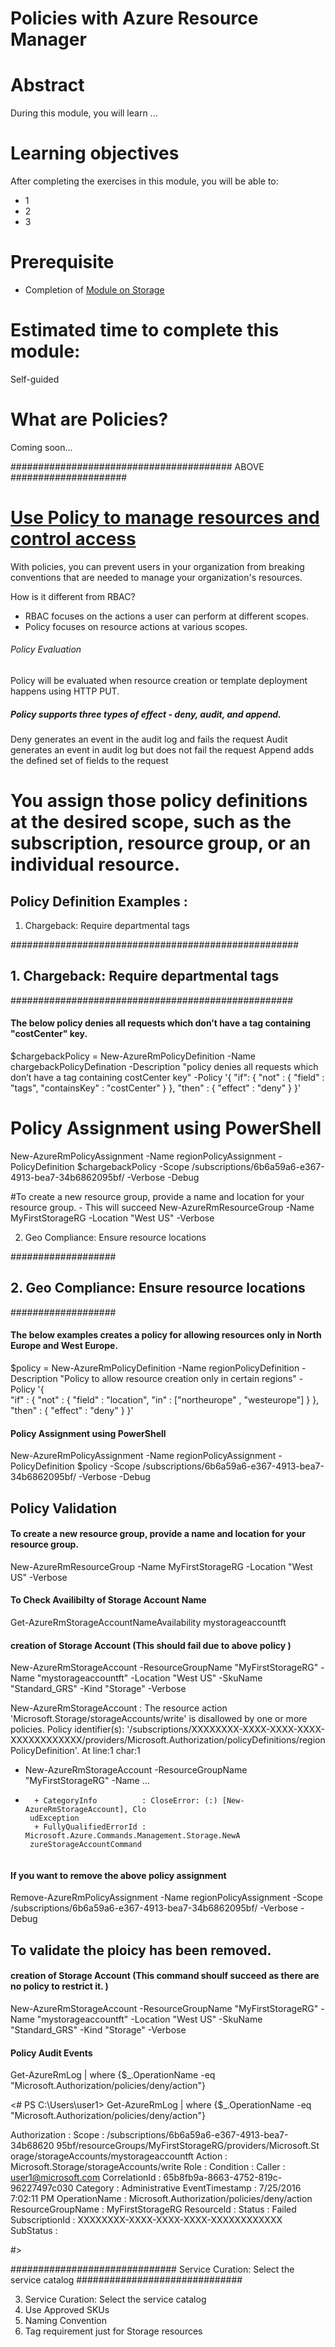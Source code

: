 # Policies with Azure Resource Manager

# Abstract

During this module, you will learn ...

# Learning objectives
After completing the exercises in this module, you will be able to:
* 1
* 2
* 3

# Prerequisite 
* Completion of [Module on Storage](https://github.com/Azure/onboarding-guidance/tree/master/windows/Module%20I)

# Estimated time to complete this module:
Self-guided

# What are Policies?
Coming soon...

######################################## ABOVE #####################

# [Use Policy to manage resources and control access]( https://azure.microsoft.com/en-us/documentation/articles/resource-manager-policy/)


With policies, you can prevent users in your organization from breaking conventions that are needed to manage your organization's resources.

How is it different from RBAC?
* RBAC focuses on the actions a user can perform at different scopes.
* Policy focuses on resource actions at various scopes.

###### Policy Evaluation
Policy will be evaluated when resource creation or template deployment happens using HTTP PUT. 

##### Policy supports three types of effect - deny, audit, and append.

Deny generates an event in the audit log and fails the request
Audit generates an event in audit log but does not fail the request
Append adds the defined set of fields to the request


# You assign those policy definitions at the desired scope, such as the subscription, resource group, or an individual resource.

## Policy Definition Examples :

1. Chargeback: Require departmental tags



####################################################
## 1. Chargeback: Require departmental tags
###################################################

#### The below policy denies all requests which don’t have a tag containing "costCenter" key.

$chargebackPolicy = New-AzureRmPolicyDefinition -Name chargebackPolicyDefination -Description "policy denies all requests which don’t have a tag containing costCenter key" -Policy '{
  "if": {
    "not" : {
      "field" : "tags",
      "containsKey" : "costCenter"
    }
  },
  "then" : {
    "effect" : "deny"
  }
}'


# Policy Assignment using PowerShell
New-AzureRmPolicyAssignment -Name regionPolicyAssignment -PolicyDefinition $chargebackPolicy -Scope /subscriptions/6b6a59a6-e367-4913-bea7-34b6862095bf/ -Verbose -Debug

#To create a new resource group, provide a name and location for your resource group. - This will succeed
New-AzureRmResourceGroup -Name MyFirstStorageRG -Location "West US" -Verbose 



2. Geo Compliance: Ensure resource locations

###################
## 2. Geo Compliance: Ensure resource locations
###################

#### The below examples creates a policy for allowing resources only in North Europe and West Europe.

$policy = New-AzureRmPolicyDefinition -Name regionPolicyDefinition -Description "Policy to allow resource creation only in certain regions" -Policy '{  
  "if" : {
    "not" : {
      "field" : "location",
      "in" : ["northeurope" , "westeurope"]
    }
  },
  "then" : {
    "effect" : "deny"
  }
}'          


#### Policy Assignment using PowerShell
New-AzureRmPolicyAssignment -Name regionPolicyAssignment -PolicyDefinition $policy -Scope /subscriptions/6b6a59a6-e367-4913-bea7-34b6862095bf/ -Verbose -Debug


## Policy Validation 

#### To create a new resource group, provide a name and location for your resource group.
New-AzureRmResourceGroup -Name MyFirstStorageRG -Location "West US" -Verbose

#### To Check Availibilty of Storage Account Name 
Get-AzureRmStorageAccountNameAvailability mystorageaccountft

#### creation of Storage Account (This should fail due to above policy )
New-AzureRmStorageAccount -ResourceGroupName "MyFirstStorageRG" -Name "mystorageaccountft" -Location "West US" -SkuName "Standard_GRS" -Kind "Storage" -Verbose


New-AzureRmStorageAccount : The resource action 
'Microsoft.Storage/storageAccounts/write' is disallowed by one or more policies. Policy identifier(s): '/subscriptions/XXXXXXXX-XXXX-XXXX-XXXX-XXXXXXXXXXXX/providers/Microsoft.Authorization/policyDefinitions/regionPolicyDefinition'.
At line:1 char:1
+ New-AzureRmStorageAccount -ResourceGroupName "MyFirstStorageRG" -Name ...
+ ~~~~~~~~~~~~~~~~~~~~~~~~~~~~~~~~~~~~~~~~~~~~~~~~~~~~~~~~~~~~~~~~~~~~~
    + CategoryInfo          : CloseError: (:) [New-AzureRmStorageAccount], Clo 
   udException
    + FullyQualifiedErrorId : Microsoft.Azure.Commands.Management.Storage.NewA 
   zureStorageAccountCommand


#### If you want to remove the above policy assignment 
Remove-AzureRmPolicyAssignment -Name regionPolicyAssignment -Scope /subscriptions/6b6a59a6-e367-4913-bea7-34b6862095bf/ -Verbose -Debug

## To validate the ploicy has been removed. 

#### creation of Storage Account (This command shoulf succeed as there are no policy to restrict it. )
New-AzureRmStorageAccount -ResourceGroupName "MyFirstStorageRG" -Name "mystorageaccountft" -Location "West US" -SkuName "Standard_GRS" -Kind "Storage" -Verbose


#### Policy Audit Events

Get-AzureRmLog | where {$_.OperationName -eq "Microsoft.Authorization/policies/deny/action"} 

<#
PS C:\Users\user1> Get-AzureRmLog | where {$_.OperationName -eq "Microsoft.Authorization/policies/deny/action"} 


Authorization     : 
                    Scope     : /subscriptions/6b6a59a6-e367-4913-bea7-34b68620
                    95bf/resourceGroups/MyFirstStorageRG/providers/Microsoft.St
                    orage/storageAccounts/mystorageaccountft
                    Action    : Microsoft.Storage/storageAccounts/write
                    Role      : 
                    Condition : 
Caller            : user1@microsoft.com
CorrelationId     : 65b8fb9a-8663-4752-819c-96227497c030
Category          : Administrative
EventTimestamp    : 7/25/2016 7:02:11 PM
OperationName     : Microsoft.Authorization/policies/deny/action
ResourceGroupName : MyFirstStorageRG
ResourceId        : 
Status            : Failed
SubscriptionId    : XXXXXXXX-XXXX-XXXX-XXXX-XXXXXXXXXXXX
SubStatus         : 

#>


##############################
Service Curation: Select the service catalog
##############################


3. Service Curation: Select the service catalog
4. Use Approved SKUs
5. Naming Convention
6. Tag requirement just for Storage resources
